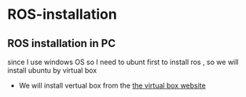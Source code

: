 # ROS-installation
## ROS installation in PC
since I use windows OS so I need to ubunt first to install ros , so we will install ubuntu by virtual box
* We will install vertual box from the [the virtual box website](https://www.virtualbox.org/)
